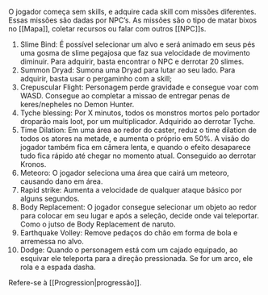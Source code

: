 O jogador começa sem skills, e adquire cada skill com missões diferentes. Essas missões são dadas por NPC’s. As missões são o tipo de matar bixos no [[Mapa]], coletar recursos ou falar com outros [[NPC]]s.

1. Slime Bind: É possível selecionar um alvo e será animado em seus pés uma gosma de slime pegajosa que faz sua velocidade de movimento diminuir. Para adquirir, basta encontrar o NPC e derrotar 20 slimes. 
2. Summon Dryad: Sumona uma Dryad para lutar ao seu lado. Para adquirir, basta usar o pergaminho com a skill;
3. Crepuscular Flight: Personagem perde gravidade e consegue voar com WASD. Consegue ao completar a missao de entregar penas de keres/nepheles no Demon Hunter.
4. Tyche blessing: Por X minutos, todos os monstros mortos pelo portador droparão mais loot, por um multiplicador. Adquirido ao derrotar Tyche.
5. Time Dilation: Em uma área ao redor do caster, reduz o time dilation de todos os atores na metade, e aumenta o próprio em 50%. A visão do jogador também fica em câmera lenta, e quando o efeito desaparece tudo fica rápido até chegar no momento atual. Conseguido ao derrotar Kronos.
6. Meteoro: O jogador seleciona uma área que cairá um meteoro, causando dano em área.
7. Rapid strike: Aumenta a velocidade de qualquer ataque básico por alguns segundos.
8. Body Replacement: O jogador consegue selecionar um objeto ao redor para colocar em seu lugar e após a seleção, decide onde vai teleportar. Como o jutso de Body Replacement de naruto.
9. Earthquake Volley: Remove pedaços do chão em forma de bola e arremessa no alvo.
10. Dodge: Quando o personagem está com um cajado equipado, ao esquivar ele teleporta para a direção pressionada. Se for um arco, ele rola e a espada dasha.

Refere-se à [[Progression|progressão]].